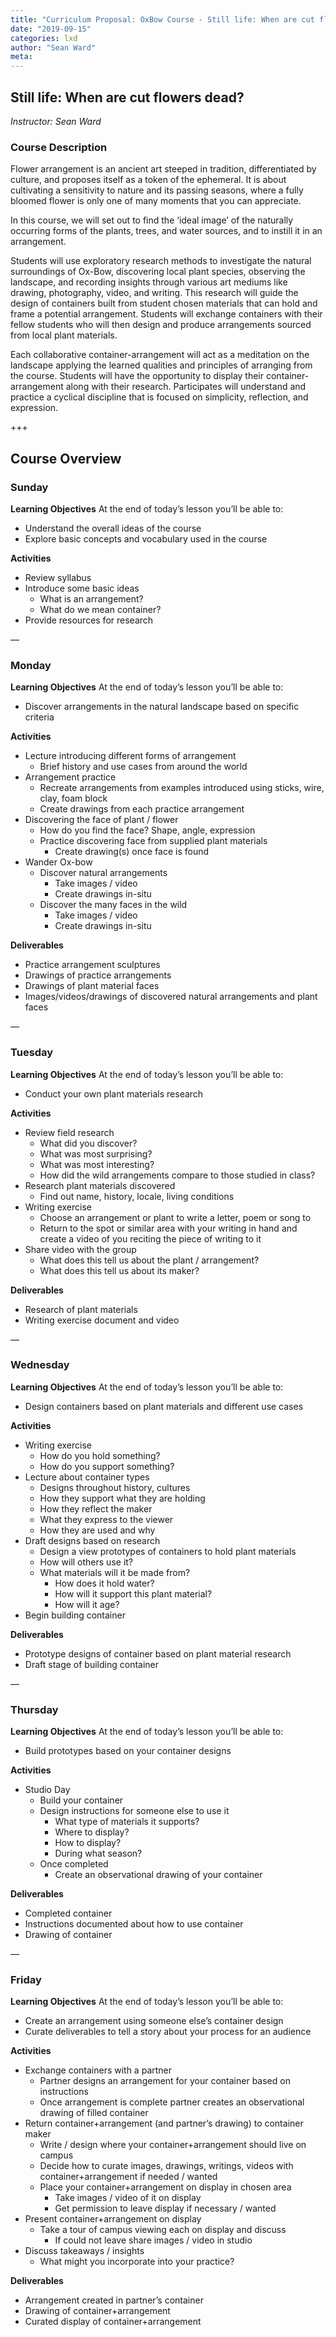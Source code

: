 ```yaml
---
title: "Curriculum Proposal: OxBow Course - Still life: When are cut flowers dead?"
date: "2019-09-15"
categories: lxd
author: "Sean Ward"
meta:
---
```


## Still life: When are cut flowers dead?
*Instructor: Sean Ward*

### Course Description
Flower arrangement is an ancient art steeped in tradition, differentiated by culture, and proposes itself as a token of the ephemeral. It is about cultivating a sensitivity to nature and its passing seasons, where a fully bloomed flower is only one of many moments that you can appreciate.

In this course, we will set out to find the ‘ideal image’ of the naturally occurring forms of the plants, trees, and water sources, and to instill it in an arrangement.

Students will use exploratory research methods to investigate the natural surroundings of Ox-Bow, discovering local plant species, observing the landscape, and recording insights through various art mediums like drawing, photography, video, and writing. This research will guide the design of containers built from student chosen materials that can hold and frame a potential arrangement. Students will exchange containers with their fellow students who will then design and produce arrangements sourced from local plant materials. 

Each collaborative container-arrangement will act as a meditation on the landscape applying the learned qualities and principles of arranging from the course. Students will have the opportunity to display their container-arrangement along with their research. Participates will understand and practice a cyclical discipline that is focused on simplicity, reflection, and expression.

+++

## Course Overview
### Sunday
**Learning Objectives**
At the end of today’s lesson you’ll be able to:
- Understand the overall ideas of the course
- Explore basic concepts and vocabulary used in the course

**Activities**
- Review syllabus
- Introduce some basic ideas
	- What is an arrangement?
	- What do we mean container?
- Provide resources for research

—

### Monday
**Learning Objectives**
At the end of today’s lesson you’ll be able to:
- Discover arrangements in the natural landscape based on specific criteria

**Activities**
- Lecture introducing different forms of arrangement
    - Brief history and use cases from around the world
- Arrangement practice
    - Recreate arrangements from examples introduced using sticks, wire, clay, foam block
    - Create drawings from each practice arrangement
- Discovering the face of plant / flower
    - How do you find the face? Shape, angle, expression
    - Practice discovering face from supplied plant materials
        - Create drawing(s) once face is found
- Wander Ox-bow
    - Discover natural arrangements
        - Take images / video
        - Create drawings in-situ
    - Discover the many faces in the wild
        - Take images / video
        - Create drawings in-situ

**Deliverables**
- Practice arrangement sculptures
- Drawings of practice arrangements
- Drawings of plant material faces
- Images/videos/drawings of discovered natural arrangements and plant faces

—

### Tuesday
**Learning Objectives**
At the end of today’s lesson you’ll be able to:
- Conduct your own plant materials research

**Activities**
- Review field research
    - What did you discover?
    - What was most surprising?
    - What was most interesting?
    - How did the wild arrangements compare to those studied in class?
- Research plant materials discovered
    - Find out name, history, locale, living conditions
- Writing exercise
    - Choose an arrangement or plant to write a letter, poem or song to
    - Return to the spot or similar area with your writing in hand and create a video of you reciting the piece of writing to it
- Share video with the group
    - What does this tell us about the plant / arrangement?
    - What does this tell us about its maker?

**Deliverables**
- Research of plant materials
- Writing exercise document and video

—

### Wednesday
**Learning Objectives**
At the end of today’s lesson you’ll be able to:
- Design containers based on plant materials and different use cases

**Activities**
- Writing exercise
    - How do you hold something?
    - How do you support something?
- Lecture about container types
    - Designs throughout history, cultures
    - How they support what they are holding
    - How they reflect the maker
    - What they express to the viewer
    - How they are used and why
- Draft designs based on research
    - Design a view prototypes of containers to hold plant materials
    - How will others use it?
    - What materials will it be made from?
        - How does it hold water?
        - How will it support this plant material?
        - How will it age?
- Begin building container

**Deliverables**
- Prototype designs of container based on plant material research
- Draft stage of building container

—

### Thursday
**Learning Objectives**
At the end of today’s lesson you’ll be able to:
- Build prototypes based on your container designs

**Activities**
- Studio Day
    - Build your container
    - Design instructions for someone else to use it
        - What type of materials it supports?
        - Where to display?
        - How to display?
        - During what season?
    - Once completed
        - Create an observational drawing of your container

**Deliverables**
- Completed container
- Instructions documented about how to use container
- Drawing of container

—

### Friday
**Learning Objectives**
At the end of today’s lesson you’ll be able to:
- Create an arrangement using someone else’s container design
- Curate deliverables to tell a story about your process for an audience

**Activities**
- Exchange containers with a partner
    - Partner designs an arrangement for your container based on instructions
    - Once arrangement is complete partner creates an observational drawing of filled container
- Return container+arrangement (and partner’s drawing) to container maker
    - Write / design where your container+arrangement should live on campus
    - Decide how to curate images, drawings, writings, videos with container+arrangement if needed / wanted
    - Place your container+arrangement on display in chosen area
        - Take images / video of it on display
        - Get permission to leave display if necessary / wanted
- Present container+arrangement on display
    - Take a tour of campus viewing each on display and discuss
        - If could not leave share images / video in studio
- Discuss takeaways / insights
    - What might you incorporate into your practice?

**Deliverables**
- Arrangement created in partner’s container
- Drawing of container+arrangement
- Curated display of container+arrangement
